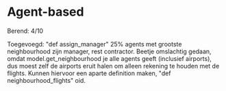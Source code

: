 # Agent-based

Berend:
4/10

Toegevoegd: "def assign_manager"
25% agents met grootste neighbourhood zijn manager, rest contractor.
Beetje omslachtig gedaan, omdat model.get_neighbourhood je alle agents geeft (inclusief airports), dus moest zelf de airports eruit halen om alleen rekening te houden met de flights. Kunnen hiervoor een aparte definition maken, "def neighbourhood_flights" oid.

